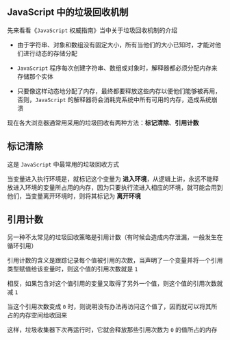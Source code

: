 

## JavaScript 中的垃圾回收机制

先来看看《`JavaScript` 权威指南》当中关于垃圾回收机制的介绍

<!--more-->

* 由于字符串、对象和数组没有固定大小，所有当他们的大小已知时，才能对他们进行动态的存储分配

* `JavaScript` 程序每次创建字符串、数组或对象时，解释器都必须分配内存来存储那个实体

* 只要像这样动态地分配了内存，最终都要释放这些内存以便他们能够被再用，否则，`JavaScript` 的解释器将会消耗完系统中所有可用的内存，造成系统崩溃

现在各大浏览器通常用采用的垃圾回收有两种方法：**标记清除**、**引用计数**

## 标记清除

这是 `JavaScript` 中最常用的垃圾回收方式

当变量进入执行环境是，就标记这个变量为 **进入环境**，从逻辑上讲，永远不能释放进入环境的变量所占用的内存，因为只要执行流进入相应的环境，就可能会用到他们，当变量离开环境时，则将其标记为 **离开环境**

## 引用计数

另一种不太常见的垃圾回收策略是引用计数（有时候会造成内存泄漏，一般发生在循环引用）

引用计数的含义是跟踪记录每个值被引用的次数，当声明了一个变量并将一个引用类型赋值给该变量时，则这个值的引用次数就是 `1`

相反，如果包含对这个值引用的变量又取得了另外一个值，则这个值的引用次数就减 `1`

当这个引用次数变成 `0` 时，则说明没有办法再访问这个值了，因而就可以将其所占的内存空间给收回来

这样，垃圾收集器下次再运行时，它就会释放那些引用次数为 `0` 的值所占的内存